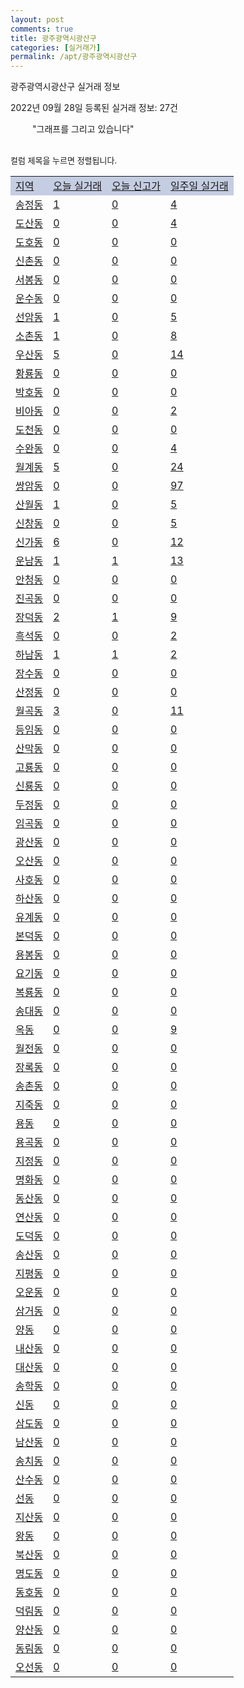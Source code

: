 ```yaml
---
layout: post
comments: true
title: 광주광역시광산구
categories: [실거래가]
permalink: /apt/광주광역시광산구
---
```


광주광역시광산구 실거래 정보

2022년 09월 28일 등록된 실거래 정보: 27건

<!--<script async src="https://pagead2.googlesyndication.com/pagead/js/adsbygoogle.js?client=ca-pub-3485438051770037"
 crossorigin="anonymous"></script>-->

<script type="text/javascript">
  google.charts.load('current', {'packages':['corechart']});
  google.charts.setOnLoadCallback(drawChart);

  function drawChart() {
    var data = google.visualization.arrayToDataTable([['거래일', '매매', '전월세', '전매'], ['21-01', 11, 5, 0], ['21-02', 0, 1, 0], ['21-03', 0, 1, 0], ['21-04', 0, 2, 0], ['21-05', 11, 0, 0], ['21-06', 0, 6, 0], ['21-07', 6, 23, 0], ['21-08', 213, 146, 8], ['21-09', 84, 72, 2], ['21-10', 622, 493, 14], ['21-11', 373, 510, 9], ['21-12', 331, 493, 10], ['22-01', 288, 581, 17], ['22-02', 306, 477, 10], ['22-03', 402, 508, 20], ['22-04', 454, 607, 14], ['22-05', 466, 593, 6], ['22-06', 290, 581, 5], ['22-07', 209, 685, 4], ['22-08', 170, 519, 5], ['22-09', 93, 308, 3]]);

    var options = {
      title: '최근 1년간 유형별 거래량 추이',
      legend: { position: 'bottom' }
    };

    setTimeout(function() {
        var chart = new google.visualization.LineChart(document.getElementById('columnchart_material'));
        chart.draw(data, (options));
        document.getElementById('loading').style.display = 'none';
        var dayLabel = (new Date()).getDay();
        if (dayLabel < 2) {
            sorttable.innerSortFunction.apply(document.getElementById('week'), []);
            sorttable.innerSortFunction.apply(document.getElementById('week'), []);        
        }
        else {
            sorttable.innerSortFunction.apply(document.getElementById('today'), []);
            sorttable.innerSortFunction.apply(document.getElementById('today'), []);
        }
    }, 200);

  }
</script>

<div id="loading" style="z-index:20; display: block; margin-left: 35px">"그래프를 그리고 있습니다"</div>
<div id="columnchart_material" style="width: 95%; margin-left: -35px; display: block"></div>
<!--<div style="width: 95%; margin-left: -35px; display: block">
      <script async src="https://pagead2.googlesyndication.com/pagead/js/adsbygoogle.js?client=ca-pub-3485438051770037"
          crossorigin="anonymous"></script>
      <ins class="adsbygoogle"
          style="display:block"
          data-ad-format="fluid"
          data-ad-layout-key="-fb+5w+4e-db+86"
          data-ad-client="ca-pub-3485438051770037"
          data-ad-slot="1827090281"></ins>
      <script>
          (adsbygoogle = window.adsbygoogle || []).push({});
      </script>
</div>-->
<br>

<font size='small' style='font-size: small;'>컬럼 제목을 누르면 정렬됩니다.</font>
<table class="sortable">
  <tr style='background-color: rgba(114, 132, 186,0.4);'>
    <td id="region"><a href="#">지역</a></td>
    <td id="today"><a href="#">오늘 실거래</a></td>
    <td id="today_new"><a href="#">오늘 신고가</a></td>
    <td id="week"><a href="#">일주일 실거래</a></td>
  </tr>

  
  <tr class="item">
    <td><a href="광주광역시광산구송정동">송정동</a></td>
    <td><a href="광주광역시광산구송정동">1</a></td>
    <td><a href="광주광역시광산구송정동">0</a></td>
    <td><a href="광주광역시광산구송정동">4</a></td>
  </tr>
    

  <tr class="item">
    <td><a href="광주광역시광산구도산동">도산동</a></td>
    <td><a href="광주광역시광산구도산동">0</a></td>
    <td><a href="광주광역시광산구도산동">0</a></td>
    <td><a href="광주광역시광산구도산동">4</a></td>
  </tr>
    

  <tr class="item">
    <td><a href="광주광역시광산구도호동">도호동</a></td>
    <td><a href="광주광역시광산구도호동">0</a></td>
    <td><a href="광주광역시광산구도호동">0</a></td>
    <td><a href="광주광역시광산구도호동">0</a></td>
  </tr>
    

  <tr class="item">
    <td><a href="광주광역시광산구신촌동">신촌동</a></td>
    <td><a href="광주광역시광산구신촌동">0</a></td>
    <td><a href="광주광역시광산구신촌동">0</a></td>
    <td><a href="광주광역시광산구신촌동">0</a></td>
  </tr>
    

  <tr class="item">
    <td><a href="광주광역시광산구서봉동">서봉동</a></td>
    <td><a href="광주광역시광산구서봉동">0</a></td>
    <td><a href="광주광역시광산구서봉동">0</a></td>
    <td><a href="광주광역시광산구서봉동">0</a></td>
  </tr>
    

  <tr class="item">
    <td><a href="광주광역시광산구운수동">운수동</a></td>
    <td><a href="광주광역시광산구운수동">0</a></td>
    <td><a href="광주광역시광산구운수동">0</a></td>
    <td><a href="광주광역시광산구운수동">0</a></td>
  </tr>
    

  <tr class="item">
    <td><a href="광주광역시광산구선암동">선암동</a></td>
    <td><a href="광주광역시광산구선암동">1</a></td>
    <td><a href="광주광역시광산구선암동">0</a></td>
    <td><a href="광주광역시광산구선암동">5</a></td>
  </tr>
    

  <tr class="item">
    <td><a href="광주광역시광산구소촌동">소촌동</a></td>
    <td><a href="광주광역시광산구소촌동">1</a></td>
    <td><a href="광주광역시광산구소촌동">0</a></td>
    <td><a href="광주광역시광산구소촌동">8</a></td>
  </tr>
    

  <tr class="item">
    <td><a href="광주광역시광산구우산동">우산동</a></td>
    <td><a href="광주광역시광산구우산동">5</a></td>
    <td><a href="광주광역시광산구우산동">0</a></td>
    <td><a href="광주광역시광산구우산동">14</a></td>
  </tr>
    

  <tr class="item">
    <td><a href="광주광역시광산구황룡동">황룡동</a></td>
    <td><a href="광주광역시광산구황룡동">0</a></td>
    <td><a href="광주광역시광산구황룡동">0</a></td>
    <td><a href="광주광역시광산구황룡동">0</a></td>
  </tr>
    

  <tr class="item">
    <td><a href="광주광역시광산구박호동">박호동</a></td>
    <td><a href="광주광역시광산구박호동">0</a></td>
    <td><a href="광주광역시광산구박호동">0</a></td>
    <td><a href="광주광역시광산구박호동">0</a></td>
  </tr>
    

  <tr class="item">
    <td><a href="광주광역시광산구비아동">비아동</a></td>
    <td><a href="광주광역시광산구비아동">0</a></td>
    <td><a href="광주광역시광산구비아동">0</a></td>
    <td><a href="광주광역시광산구비아동">2</a></td>
  </tr>
    

  <tr class="item">
    <td><a href="광주광역시광산구도천동">도천동</a></td>
    <td><a href="광주광역시광산구도천동">0</a></td>
    <td><a href="광주광역시광산구도천동">0</a></td>
    <td><a href="광주광역시광산구도천동">0</a></td>
  </tr>
    

  <tr class="item">
    <td><a href="광주광역시광산구수완동">수완동</a></td>
    <td><a href="광주광역시광산구수완동">0</a></td>
    <td><a href="광주광역시광산구수완동">0</a></td>
    <td><a href="광주광역시광산구수완동">4</a></td>
  </tr>
    

  <tr class="item">
    <td><a href="광주광역시광산구월계동">월계동</a></td>
    <td><a href="광주광역시광산구월계동">5</a></td>
    <td><a href="광주광역시광산구월계동">0</a></td>
    <td><a href="광주광역시광산구월계동">24</a></td>
  </tr>
    

  <tr class="item">
    <td><a href="광주광역시광산구쌍암동">쌍암동</a></td>
    <td><a href="광주광역시광산구쌍암동">0</a></td>
    <td><a href="광주광역시광산구쌍암동">0</a></td>
    <td><a href="광주광역시광산구쌍암동">97</a></td>
  </tr>
    

  <tr class="item">
    <td><a href="광주광역시광산구산월동">산월동</a></td>
    <td><a href="광주광역시광산구산월동">1</a></td>
    <td><a href="광주광역시광산구산월동">0</a></td>
    <td><a href="광주광역시광산구산월동">5</a></td>
  </tr>
    

  <tr class="item">
    <td><a href="광주광역시광산구신창동">신창동</a></td>
    <td><a href="광주광역시광산구신창동">0</a></td>
    <td><a href="광주광역시광산구신창동">0</a></td>
    <td><a href="광주광역시광산구신창동">5</a></td>
  </tr>
    

  <tr class="item">
    <td><a href="광주광역시광산구신가동">신가동</a></td>
    <td><a href="광주광역시광산구신가동">6</a></td>
    <td><a href="광주광역시광산구신가동">0</a></td>
    <td><a href="광주광역시광산구신가동">12</a></td>
  </tr>
    

  <tr class="item">
    <td><a href="광주광역시광산구운남동">운남동</a></td>
    <td><a href="광주광역시광산구운남동">1</a></td>
    <td><a href="광주광역시광산구운남동">1</a></td>
    <td><a href="광주광역시광산구운남동">13</a></td>
  </tr>
    

  <tr class="item">
    <td><a href="광주광역시광산구안청동">안청동</a></td>
    <td><a href="광주광역시광산구안청동">0</a></td>
    <td><a href="광주광역시광산구안청동">0</a></td>
    <td><a href="광주광역시광산구안청동">0</a></td>
  </tr>
    

  <tr class="item">
    <td><a href="광주광역시광산구진곡동">진곡동</a></td>
    <td><a href="광주광역시광산구진곡동">0</a></td>
    <td><a href="광주광역시광산구진곡동">0</a></td>
    <td><a href="광주광역시광산구진곡동">0</a></td>
  </tr>
    

  <tr class="item">
    <td><a href="광주광역시광산구장덕동">장덕동</a></td>
    <td><a href="광주광역시광산구장덕동">2</a></td>
    <td><a href="광주광역시광산구장덕동">1</a></td>
    <td><a href="광주광역시광산구장덕동">9</a></td>
  </tr>
    

  <tr class="item">
    <td><a href="광주광역시광산구흑석동">흑석동</a></td>
    <td><a href="광주광역시광산구흑석동">0</a></td>
    <td><a href="광주광역시광산구흑석동">0</a></td>
    <td><a href="광주광역시광산구흑석동">2</a></td>
  </tr>
    

  <tr class="item">
    <td><a href="광주광역시광산구하남동">하남동</a></td>
    <td><a href="광주광역시광산구하남동">1</a></td>
    <td><a href="광주광역시광산구하남동">1</a></td>
    <td><a href="광주광역시광산구하남동">2</a></td>
  </tr>
    

  <tr class="item">
    <td><a href="광주광역시광산구장수동">장수동</a></td>
    <td><a href="광주광역시광산구장수동">0</a></td>
    <td><a href="광주광역시광산구장수동">0</a></td>
    <td><a href="광주광역시광산구장수동">0</a></td>
  </tr>
    

  <tr class="item">
    <td><a href="광주광역시광산구산정동">산정동</a></td>
    <td><a href="광주광역시광산구산정동">0</a></td>
    <td><a href="광주광역시광산구산정동">0</a></td>
    <td><a href="광주광역시광산구산정동">0</a></td>
  </tr>
    

  <tr class="item">
    <td><a href="광주광역시광산구월곡동">월곡동</a></td>
    <td><a href="광주광역시광산구월곡동">3</a></td>
    <td><a href="광주광역시광산구월곡동">0</a></td>
    <td><a href="광주광역시광산구월곡동">11</a></td>
  </tr>
    

  <tr class="item">
    <td><a href="광주광역시광산구등임동">등임동</a></td>
    <td><a href="광주광역시광산구등임동">0</a></td>
    <td><a href="광주광역시광산구등임동">0</a></td>
    <td><a href="광주광역시광산구등임동">0</a></td>
  </tr>
    

  <tr class="item">
    <td><a href="광주광역시광산구산막동">산막동</a></td>
    <td><a href="광주광역시광산구산막동">0</a></td>
    <td><a href="광주광역시광산구산막동">0</a></td>
    <td><a href="광주광역시광산구산막동">0</a></td>
  </tr>
    

  <tr class="item">
    <td><a href="광주광역시광산구고룡동">고룡동</a></td>
    <td><a href="광주광역시광산구고룡동">0</a></td>
    <td><a href="광주광역시광산구고룡동">0</a></td>
    <td><a href="광주광역시광산구고룡동">0</a></td>
  </tr>
    

  <tr class="item">
    <td><a href="광주광역시광산구신룡동">신룡동</a></td>
    <td><a href="광주광역시광산구신룡동">0</a></td>
    <td><a href="광주광역시광산구신룡동">0</a></td>
    <td><a href="광주광역시광산구신룡동">0</a></td>
  </tr>
    

  <tr class="item">
    <td><a href="광주광역시광산구두정동">두정동</a></td>
    <td><a href="광주광역시광산구두정동">0</a></td>
    <td><a href="광주광역시광산구두정동">0</a></td>
    <td><a href="광주광역시광산구두정동">0</a></td>
  </tr>
    

  <tr class="item">
    <td><a href="광주광역시광산구임곡동">임곡동</a></td>
    <td><a href="광주광역시광산구임곡동">0</a></td>
    <td><a href="광주광역시광산구임곡동">0</a></td>
    <td><a href="광주광역시광산구임곡동">0</a></td>
  </tr>
    

  <tr class="item">
    <td><a href="광주광역시광산구광산동">광산동</a></td>
    <td><a href="광주광역시광산구광산동">0</a></td>
    <td><a href="광주광역시광산구광산동">0</a></td>
    <td><a href="광주광역시광산구광산동">0</a></td>
  </tr>
    

  <tr class="item">
    <td><a href="광주광역시광산구오산동">오산동</a></td>
    <td><a href="광주광역시광산구오산동">0</a></td>
    <td><a href="광주광역시광산구오산동">0</a></td>
    <td><a href="광주광역시광산구오산동">0</a></td>
  </tr>
    

  <tr class="item">
    <td><a href="광주광역시광산구사호동">사호동</a></td>
    <td><a href="광주광역시광산구사호동">0</a></td>
    <td><a href="광주광역시광산구사호동">0</a></td>
    <td><a href="광주광역시광산구사호동">0</a></td>
  </tr>
    

  <tr class="item">
    <td><a href="광주광역시광산구하산동">하산동</a></td>
    <td><a href="광주광역시광산구하산동">0</a></td>
    <td><a href="광주광역시광산구하산동">0</a></td>
    <td><a href="광주광역시광산구하산동">0</a></td>
  </tr>
    

  <tr class="item">
    <td><a href="광주광역시광산구유계동">유계동</a></td>
    <td><a href="광주광역시광산구유계동">0</a></td>
    <td><a href="광주광역시광산구유계동">0</a></td>
    <td><a href="광주광역시광산구유계동">0</a></td>
  </tr>
    

  <tr class="item">
    <td><a href="광주광역시광산구본덕동">본덕동</a></td>
    <td><a href="광주광역시광산구본덕동">0</a></td>
    <td><a href="광주광역시광산구본덕동">0</a></td>
    <td><a href="광주광역시광산구본덕동">0</a></td>
  </tr>
    

  <tr class="item">
    <td><a href="광주광역시광산구용봉동">용봉동</a></td>
    <td><a href="광주광역시광산구용봉동">0</a></td>
    <td><a href="광주광역시광산구용봉동">0</a></td>
    <td><a href="광주광역시광산구용봉동">0</a></td>
  </tr>
    

  <tr class="item">
    <td><a href="광주광역시광산구요기동">요기동</a></td>
    <td><a href="광주광역시광산구요기동">0</a></td>
    <td><a href="광주광역시광산구요기동">0</a></td>
    <td><a href="광주광역시광산구요기동">0</a></td>
  </tr>
    

  <tr class="item">
    <td><a href="광주광역시광산구복룡동">복룡동</a></td>
    <td><a href="광주광역시광산구복룡동">0</a></td>
    <td><a href="광주광역시광산구복룡동">0</a></td>
    <td><a href="광주광역시광산구복룡동">0</a></td>
  </tr>
    

  <tr class="item">
    <td><a href="광주광역시광산구송대동">송대동</a></td>
    <td><a href="광주광역시광산구송대동">0</a></td>
    <td><a href="광주광역시광산구송대동">0</a></td>
    <td><a href="광주광역시광산구송대동">0</a></td>
  </tr>
    

  <tr class="item">
    <td><a href="광주광역시광산구옥동">옥동</a></td>
    <td><a href="광주광역시광산구옥동">0</a></td>
    <td><a href="광주광역시광산구옥동">0</a></td>
    <td><a href="광주광역시광산구옥동">9</a></td>
  </tr>
    

  <tr class="item">
    <td><a href="광주광역시광산구월전동">월전동</a></td>
    <td><a href="광주광역시광산구월전동">0</a></td>
    <td><a href="광주광역시광산구월전동">0</a></td>
    <td><a href="광주광역시광산구월전동">0</a></td>
  </tr>
    

  <tr class="item">
    <td><a href="광주광역시광산구장록동">장록동</a></td>
    <td><a href="광주광역시광산구장록동">0</a></td>
    <td><a href="광주광역시광산구장록동">0</a></td>
    <td><a href="광주광역시광산구장록동">0</a></td>
  </tr>
    

  <tr class="item">
    <td><a href="광주광역시광산구송촌동">송촌동</a></td>
    <td><a href="광주광역시광산구송촌동">0</a></td>
    <td><a href="광주광역시광산구송촌동">0</a></td>
    <td><a href="광주광역시광산구송촌동">0</a></td>
  </tr>
    

  <tr class="item">
    <td><a href="광주광역시광산구지죽동">지죽동</a></td>
    <td><a href="광주광역시광산구지죽동">0</a></td>
    <td><a href="광주광역시광산구지죽동">0</a></td>
    <td><a href="광주광역시광산구지죽동">0</a></td>
  </tr>
    

  <tr class="item">
    <td><a href="광주광역시광산구용동">용동</a></td>
    <td><a href="광주광역시광산구용동">0</a></td>
    <td><a href="광주광역시광산구용동">0</a></td>
    <td><a href="광주광역시광산구용동">0</a></td>
  </tr>
    

  <tr class="item">
    <td><a href="광주광역시광산구용곡동">용곡동</a></td>
    <td><a href="광주광역시광산구용곡동">0</a></td>
    <td><a href="광주광역시광산구용곡동">0</a></td>
    <td><a href="광주광역시광산구용곡동">0</a></td>
  </tr>
    

  <tr class="item">
    <td><a href="광주광역시광산구지정동">지정동</a></td>
    <td><a href="광주광역시광산구지정동">0</a></td>
    <td><a href="광주광역시광산구지정동">0</a></td>
    <td><a href="광주광역시광산구지정동">0</a></td>
  </tr>
    

  <tr class="item">
    <td><a href="광주광역시광산구명화동">명화동</a></td>
    <td><a href="광주광역시광산구명화동">0</a></td>
    <td><a href="광주광역시광산구명화동">0</a></td>
    <td><a href="광주광역시광산구명화동">0</a></td>
  </tr>
    

  <tr class="item">
    <td><a href="광주광역시광산구동산동">동산동</a></td>
    <td><a href="광주광역시광산구동산동">0</a></td>
    <td><a href="광주광역시광산구동산동">0</a></td>
    <td><a href="광주광역시광산구동산동">0</a></td>
  </tr>
    

  <tr class="item">
    <td><a href="광주광역시광산구연산동">연산동</a></td>
    <td><a href="광주광역시광산구연산동">0</a></td>
    <td><a href="광주광역시광산구연산동">0</a></td>
    <td><a href="광주광역시광산구연산동">0</a></td>
  </tr>
    

  <tr class="item">
    <td><a href="광주광역시광산구도덕동">도덕동</a></td>
    <td><a href="광주광역시광산구도덕동">0</a></td>
    <td><a href="광주광역시광산구도덕동">0</a></td>
    <td><a href="광주광역시광산구도덕동">0</a></td>
  </tr>
    

  <tr class="item">
    <td><a href="광주광역시광산구송산동">송산동</a></td>
    <td><a href="광주광역시광산구송산동">0</a></td>
    <td><a href="광주광역시광산구송산동">0</a></td>
    <td><a href="광주광역시광산구송산동">0</a></td>
  </tr>
    

  <tr class="item">
    <td><a href="광주광역시광산구지평동">지평동</a></td>
    <td><a href="광주광역시광산구지평동">0</a></td>
    <td><a href="광주광역시광산구지평동">0</a></td>
    <td><a href="광주광역시광산구지평동">0</a></td>
  </tr>
    

  <tr class="item">
    <td><a href="광주광역시광산구오운동">오운동</a></td>
    <td><a href="광주광역시광산구오운동">0</a></td>
    <td><a href="광주광역시광산구오운동">0</a></td>
    <td><a href="광주광역시광산구오운동">0</a></td>
  </tr>
    

  <tr class="item">
    <td><a href="광주광역시광산구삼거동">삼거동</a></td>
    <td><a href="광주광역시광산구삼거동">0</a></td>
    <td><a href="광주광역시광산구삼거동">0</a></td>
    <td><a href="광주광역시광산구삼거동">0</a></td>
  </tr>
    

  <tr class="item">
    <td><a href="광주광역시광산구양동">양동</a></td>
    <td><a href="광주광역시광산구양동">0</a></td>
    <td><a href="광주광역시광산구양동">0</a></td>
    <td><a href="광주광역시광산구양동">0</a></td>
  </tr>
    

  <tr class="item">
    <td><a href="광주광역시광산구내산동">내산동</a></td>
    <td><a href="광주광역시광산구내산동">0</a></td>
    <td><a href="광주광역시광산구내산동">0</a></td>
    <td><a href="광주광역시광산구내산동">0</a></td>
  </tr>
    

  <tr class="item">
    <td><a href="광주광역시광산구대산동">대산동</a></td>
    <td><a href="광주광역시광산구대산동">0</a></td>
    <td><a href="광주광역시광산구대산동">0</a></td>
    <td><a href="광주광역시광산구대산동">0</a></td>
  </tr>
    

  <tr class="item">
    <td><a href="광주광역시광산구송학동">송학동</a></td>
    <td><a href="광주광역시광산구송학동">0</a></td>
    <td><a href="광주광역시광산구송학동">0</a></td>
    <td><a href="광주광역시광산구송학동">0</a></td>
  </tr>
    

  <tr class="item">
    <td><a href="광주광역시광산구신동">신동</a></td>
    <td><a href="광주광역시광산구신동">0</a></td>
    <td><a href="광주광역시광산구신동">0</a></td>
    <td><a href="광주광역시광산구신동">0</a></td>
  </tr>
    

  <tr class="item">
    <td><a href="광주광역시광산구삼도동">삼도동</a></td>
    <td><a href="광주광역시광산구삼도동">0</a></td>
    <td><a href="광주광역시광산구삼도동">0</a></td>
    <td><a href="광주광역시광산구삼도동">0</a></td>
  </tr>
    

  <tr class="item">
    <td><a href="광주광역시광산구남산동">남산동</a></td>
    <td><a href="광주광역시광산구남산동">0</a></td>
    <td><a href="광주광역시광산구남산동">0</a></td>
    <td><a href="광주광역시광산구남산동">0</a></td>
  </tr>
    

  <tr class="item">
    <td><a href="광주광역시광산구송치동">송치동</a></td>
    <td><a href="광주광역시광산구송치동">0</a></td>
    <td><a href="광주광역시광산구송치동">0</a></td>
    <td><a href="광주광역시광산구송치동">0</a></td>
  </tr>
    

  <tr class="item">
    <td><a href="광주광역시광산구산수동">산수동</a></td>
    <td><a href="광주광역시광산구산수동">0</a></td>
    <td><a href="광주광역시광산구산수동">0</a></td>
    <td><a href="광주광역시광산구산수동">0</a></td>
  </tr>
    

  <tr class="item">
    <td><a href="광주광역시광산구선동">선동</a></td>
    <td><a href="광주광역시광산구선동">0</a></td>
    <td><a href="광주광역시광산구선동">0</a></td>
    <td><a href="광주광역시광산구선동">0</a></td>
  </tr>
    

  <tr class="item">
    <td><a href="광주광역시광산구지산동">지산동</a></td>
    <td><a href="광주광역시광산구지산동">0</a></td>
    <td><a href="광주광역시광산구지산동">0</a></td>
    <td><a href="광주광역시광산구지산동">0</a></td>
  </tr>
    

  <tr class="item">
    <td><a href="광주광역시광산구왕동">왕동</a></td>
    <td><a href="광주광역시광산구왕동">0</a></td>
    <td><a href="광주광역시광산구왕동">0</a></td>
    <td><a href="광주광역시광산구왕동">0</a></td>
  </tr>
    

  <tr class="item">
    <td><a href="광주광역시광산구북산동">북산동</a></td>
    <td><a href="광주광역시광산구북산동">0</a></td>
    <td><a href="광주광역시광산구북산동">0</a></td>
    <td><a href="광주광역시광산구북산동">0</a></td>
  </tr>
    

  <tr class="item">
    <td><a href="광주광역시광산구명도동">명도동</a></td>
    <td><a href="광주광역시광산구명도동">0</a></td>
    <td><a href="광주광역시광산구명도동">0</a></td>
    <td><a href="광주광역시광산구명도동">0</a></td>
  </tr>
    

  <tr class="item">
    <td><a href="광주광역시광산구동호동">동호동</a></td>
    <td><a href="광주광역시광산구동호동">0</a></td>
    <td><a href="광주광역시광산구동호동">0</a></td>
    <td><a href="광주광역시광산구동호동">0</a></td>
  </tr>
    

  <tr class="item">
    <td><a href="광주광역시광산구덕림동">덕림동</a></td>
    <td><a href="광주광역시광산구덕림동">0</a></td>
    <td><a href="광주광역시광산구덕림동">0</a></td>
    <td><a href="광주광역시광산구덕림동">0</a></td>
  </tr>
    

  <tr class="item">
    <td><a href="광주광역시광산구양산동">양산동</a></td>
    <td><a href="광주광역시광산구양산동">0</a></td>
    <td><a href="광주광역시광산구양산동">0</a></td>
    <td><a href="광주광역시광산구양산동">0</a></td>
  </tr>
    

  <tr class="item">
    <td><a href="광주광역시광산구동림동">동림동</a></td>
    <td><a href="광주광역시광산구동림동">0</a></td>
    <td><a href="광주광역시광산구동림동">0</a></td>
    <td><a href="광주광역시광산구동림동">0</a></td>
  </tr>
    

  <tr class="item">
    <td><a href="광주광역시광산구오선동">오선동</a></td>
    <td><a href="광주광역시광산구오선동">0</a></td>
    <td><a href="광주광역시광산구오선동">0</a></td>
    <td><a href="광주광역시광산구오선동">0</a></td>
  </tr>
    


</table>


    